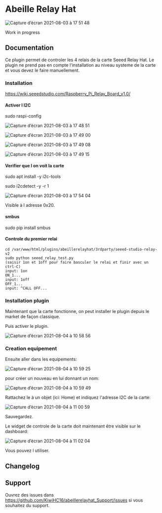 # Abeille Relay Hat

![Capture d’écran 2021-08-03 à 17 51 48](https://user-images.githubusercontent.com/8549674/128046691-9f86af3c-0eb2-48c8-8252-899b3f3f93f4.png)

Work in progress

## Documentation

Ce plugin permet de controler les 4 relais de la carte Seeed Relay Hat.
Le plugin ne prend pas en compte l'installation au niveau systeme de la carte et vous devez le faire manuellement.


### Installation

https://wiki.seeedstudio.com/Raspberry_Pi_Relay_Board_v1.0/

#### Activer l I2C

sudo raspi-config

![Capture d’écran 2021-08-03 à 17 48 51](https://user-images.githubusercontent.com/8549674/128046460-4aabcb8f-22ec-46b6-aea5-8137c23ed04f.png)

![Capture d’écran 2021-08-03 à 17 49 00](https://user-images.githubusercontent.com/8549674/128046484-57aefd20-dff8-471c-a42d-20be8f09bb75.png)

![Capture d’écran 2021-08-03 à 17 49 08](https://user-images.githubusercontent.com/8549674/128046514-968349a2-244e-4ab6-98b3-53c9a798f9b4.png)

![Capture d’écran 2021-08-03 à 17 49 15](https://user-images.githubusercontent.com/8549674/128046535-eb8a132c-8828-482f-a92e-c0eb81fadafa.png)


#### Verifier que l on voit la carte

sudo apt install -y i2c-tools

sudo i2cdetect -y -r 1

![Capture d’écran 2021-08-03 à 17 54 04](https://user-images.githubusercontent.com/8549674/128047007-d5e7b542-f9b1-4e79-9786-b6ccd60bf2bc.png)

Visible à l adresse 0x20.

#### smbus

sudo pip install smbus

#### Controle du premier relai

```shell
cd /var/www/html/plugins/abeillerelayhat/3rdparty/seeed-studio-relay-v2
sudo python seeed_relay_test.py
(saisir 1on et 1off pour faire basculer le relai et finir avec un ctrl-C)
input: 1on
ON_1...
input: 1off
OFF_1...
input: ^CALL OFF...
```

### Installation plugin

Maintenant que la carte fonctionne, on peut installer le plugin depuis le market de façon classique.

Puis activer le plugin.

![Capture d’écran 2021-08-04 à 10 58 56](https://user-images.githubusercontent.com/8549674/128153142-b30c5a93-3668-41c9-b81f-9480d89ebb5c.png)

### Creation equipement

Ensuite aller dans les equipements:

![Capture d’écran 2021-08-04 à 10 59 25](https://user-images.githubusercontent.com/8549674/128153219-7444f55b-2023-4caf-9273-bfb284ffbc0b.png)

pour créer un nouveau en lui donnant un nom:

![Capture d’écran 2021-08-04 à 10 59 49](https://user-images.githubusercontent.com/8549674/128153271-92fbb740-2ecc-4f81-9c4c-562560ce224b.png)

Rattachez le à un objet (ici: Home) et indiquez l'adresse I2C de la carte:

![Capture d’écran 2021-08-04 à 11 00 59](https://user-images.githubusercontent.com/8549674/128153425-d9c19431-601d-4f3e-83bd-88a03a2a5ffd.png)

Sauvegardez.

Le widget de controle de la carte doit maintenant être visible sur le dashboard:

![Capture d’écran 2021-08-04 à 11 02 04](https://user-images.githubusercontent.com/8549674/128153573-1034b430-5598-4d09-b17c-f5a2ff562258.png)

Vous pouvez l utiliser.

## Changelog



## Support

Ouvrez des issues dans https://github.com/KiwiHC16/abeillerelayhat_Support/issues si vous souhaitez du support.
